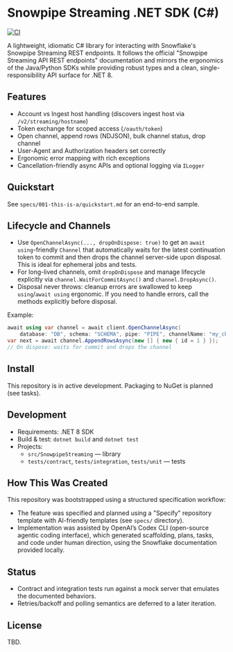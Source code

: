 # Snowpipe Streaming .NET SDK (C#)

[![CI](https://github.com/drewmcarthur/snowpipe-streaming-dotnet-sdk/actions/workflows/ci.yml/badge.svg)](https://github.com/drewmcarthur/snowpipe-streaming-dotnet-sdk/actions/workflows/ci.yml)

A lightweight, idiomatic C# library for interacting with Snowflake's Snowpipe Streaming REST endpoints. It follows the official "Snowpipe Streaming API REST endpoints" documentation and mirrors the ergonomics of the Java/Python SDKs while providing robust types and a clean, single-responsibility API surface for .NET 8.

## Features
- Account vs Ingest host handling (discovers ingest host via `/v2/streaming/hostname`)
- Token exchange for scoped access (`/oauth/token`)
- Open channel, append rows (NDJSON), bulk channel status, drop channel
- User-Agent and Authorization headers set correctly
- Ergonomic error mapping with rich exceptions
- Cancellation-friendly async APIs and optional logging via `ILogger`

## Quickstart
See `specs/001-this-is-a/quickstart.md` for an end-to-end sample.

## Lifecycle and Channels
- Use `OpenChannelAsync(..., dropOnDispose: true)` to get an `await using`-friendly `Channel` that automatically waits for the latest continuation token to commit and then drops the channel server-side upon disposal. This is ideal for ephemeral jobs and tests.
- For long-lived channels, omit `dropOnDispose` and manage lifecycle explicitly via `channel.WaitForCommitAsync()` and `channel.DropAsync()`.
- Disposal never throws: cleanup errors are swallowed to keep `using`/`await using` ergonomic. If you need to handle errors, call the methods explicitly before disposal.

Example:
```csharp
await using var channel = await client.OpenChannelAsync(
    database: "DB", schema: "SCHEMA", pipe: "PIPE", channelName: "my_channel", dropOnDispose: true);
var next = await channel.AppendRowsAsync(new [] { new { id = 1 } });
// On dispose: waits for commit and drops the channel
```

## Install
This repository is in active development. Packaging to NuGet is planned (see tasks).

## Development
- Requirements: .NET 8 SDK
- Build & test: `dotnet build` and `dotnet test`
- Projects:
  - `src/SnowpipeStreaming` — library
  - `tests/contract`, `tests/integration`, `tests/unit` — tests

## How This Was Created
This repository was bootstrapped using a structured specification workflow:
- The feature was specified and planned using a "Specify" repository template with AI-friendly templates (see `specs/` directory).
- Implementation was assisted by OpenAI’s Codex CLI (open-source agentic coding interface), which generated scaffolding, plans, tasks, and code under human direction, using the Snowflake documentation provided locally.

## Status
- Contract and integration tests run against a mock server that emulates the documented behaviors.
- Retries/backoff and polling semantics are deferred to a later iteration.

## License
TBD.
